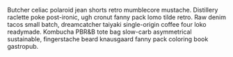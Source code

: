 Butcher celiac polaroid jean shorts retro mumblecore mustache. Distillery raclette poke post-ironic, ugh cronut fanny pack lomo tilde retro. Raw denim tacos small batch, dreamcatcher taiyaki single-origin coffee four loko readymade. Kombucha PBR&B tote bag slow-carb asymmetrical sustainable, fingerstache beard knausgaard fanny pack coloring book gastropub.
